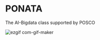 # PONATA
The AI-Bigdata class supported by POSCO

![ezgif com-gif-maker](https://user-images.githubusercontent.com/48154977/108184048-1940d880-714e-11eb-844f-811b32014af1.gif)
